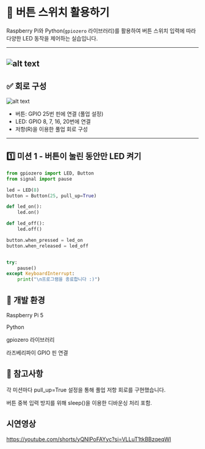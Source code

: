 # 🎯 버튼 스위치 활용하기

Raspberry Pi와 Python(`gpiozero` 라이브러리)를 활용하여 버튼 스위치 입력에 따라 다양한 LED 동작을 제어하는 실습입니다.

---

![alt text](<스크린샷 2025-04-16 122724.png>)
---

## ✅ 회로 구성
![alt text](image.png)
- 버튼: GPIO 25번 핀에 연결 (풀업 설정)
- LED: GPIO 8, 7, 16, 20번에 연결
- 저항(R)을 이용한 풀업 회로 구성

---

## 1️⃣ 미션 1 - 버튼이 눌린 동안만 LED 켜기

```python
from gpiozero import LED, Button
from signal import pause

led = LED(8)
button = Button(25, pull_up=True)

def led_on():
    led.on()

def led_off():
    led.off()

button.when_pressed = led_on
button.when_released = led_off


try:
    pause()
except KeyboardInterrupt:
    print("\n프로그램을 종료합니다 :)")
```

## 📝 개발 환경
Raspberry Pi 5

Python

gpiozero 라이브러리

라즈베리파이 GPIO 핀 연결



## 🔧 참고사항
각 미션마다 pull_up=True 설정을 통해 풀업 저항 회로를 구현했습니다.

버튼 중복 입력 방지를 위해 sleep()을 이용한 디바운싱 처리 포함.



## 시연영상
https://youtube.com/shorts/yQNIPoFAYyc?si=VLLuT1tkBBzqeqWI
